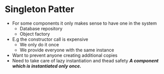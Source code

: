 # Singleton Patter #
* For some components it only makes sense to have one in the system
  * Database repository
  * Object factory
* E.g the constructor call is expensive
  * We only do it once
  * We provide everyone with the same instance
* Want to prevent anyone creating additional copies
* Need to take care of lazy instantiation and thead safety
  ***A component which is instantiated only once.***